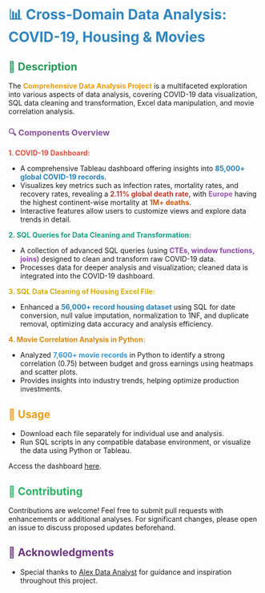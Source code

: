 # <span style="color:#2E86C1;">📊 Cross-Domain Data Analysis: COVID-19, Housing & Movies</span>

## <span style="color:#239B56;">📝 Description</span>

The **<span style="color:#F39C12;">Comprehensive Data Analysis Project</span>** is a multifaceted exploration into various aspects of data analysis, covering COVID-19 data visualization, SQL data cleaning and transformation, Excel data manipulation, and movie correlation analysis.

### <span style="color:#884EA0;">🔍 Components Overview</span>

**<span style="color:#E74C3C;">1. COVID-19 Dashboard:</span>**
- A comprehensive Tableau dashboard offering insights into **<span style="color:#2980B9;">85,000+ global COVID-19 records</span>**.
- Visualizes key metrics such as infection rates, mortality rates, and recovery rates, revealing a **<span style="color:#C0392B;">2.11% global death rate</span>**, with **<span style="color:#9B59B6;">Europe</span>** having the highest continent-wise mortality at **<span style="color:#D35400;">1M+ deaths</span>**.
- Interactive features allow users to customize views and explore data trends in detail.

**<span style="color:#16A085;">2. SQL Queries for Data Cleaning and Transformation:</span>**
- A collection of advanced SQL queries (using **<span style="color:#8E44AD;">CTEs, window functions, joins</span>**) designed to clean and transform raw COVID-19 data.
- Processes data for deeper analysis and visualization; cleaned data is integrated into the COVID-19 dashboard.

**<span style="color:#D4AC0D;">3. SQL Data Cleaning of Housing Excel File:</span>**
- Enhanced a **<span style="color:#2980B9;">56,000+ record housing dataset</span>** using SQL for date conversion, null value imputation, normalization to 1NF, and duplicate removal, optimizing data accuracy and analysis efficiency.

**<span style="color:#D68910;">4. Movie Correlation Analysis in Python:</span>**
- Analyzed **<span style="color:#3498DB;">7,600+ movie records</span>** in Python to identify a strong correlation (0.75) between budget and gross earnings using heatmaps and scatter plots.
- Provides insights into industry trends, helping optimize production investments.

## <span style="color:#F39C12;">🚀 Usage</span>

- Download each file separately for individual use and analysis.
- Run SQL scripts in any compatible database environment, or visualize the data using Python or Tableau.

Access the dashboard [here](https://public.tableau.com/app/profile/abdullah.imran2120/viz/COVID-19Dashboard_17090390515270/Dashboard1).

## <span style="color:#28B463;">🤝 Contributing</span>

Contributions are welcome! Feel free to submit pull requests with enhancements or additional analyses. For significant changes, please open an issue to discuss proposed updates beforehand.

## <span style="color:#6C3483;">🙏 Acknowledgments</span>

- Special thanks to [Alex Data Analyst](https://www.youtube.com/@AlexTheAnalyst) for guidance and inspiration throughout this project.
